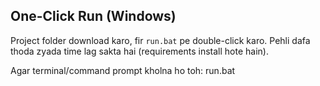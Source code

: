 ## One-Click Run (Windows)

Project folder download karo, fir `run.bat` pe double-click karo.
Pehli dafa thoda zyada time lag sakta hai (requirements install hote hain).

Agar terminal/command prompt kholna ho toh:
run.bat
